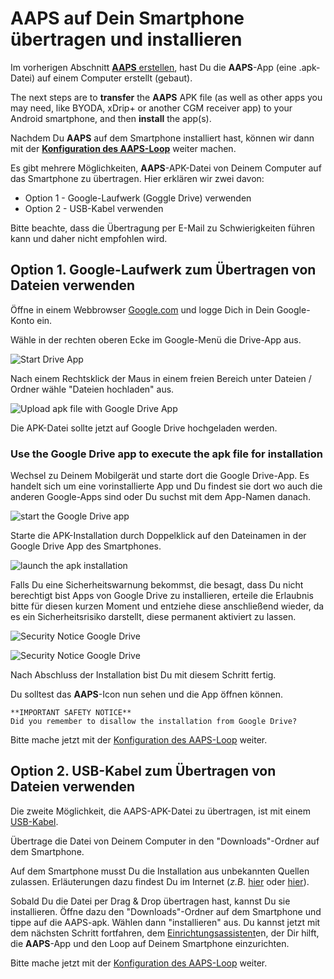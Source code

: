 # AAPS auf Dein Smartphone übertragen und installieren

Im vorherigen Abschnitt [**AAPS** erstellen](../SettingUpAaps/BuildingAaps.md), hast Du die **AAPS**-App (eine .apk-Datei) auf einem Computer erstellt (gebaut).

The next steps are to **transfer** the **AAPS** APK file (as well as other apps you may need, like BYODA, xDrip+ or another CGM receiver app) to your Android smartphone, and then **install** the app(s).

Nachdem Du **AAPS** auf dem Smartphone installiert hast, können wir dann mit der [**Konfiguration des AAPS-Loop**](../SettingUpAaps/SetupWizard.md) weiter machen.

Es gibt mehrere Möglichkeiten, **AAPS**-APK-Datei von Deinem Computer auf das Smartphone zu übertragen. Hier erklären wir zwei davon:

* Option 1 -  Google-Laufwerk (Goggle Drive) verwenden
* Option 2 - USB-Kabel verwenden

Bitte beachte, dass die Übertragung per E-Mail zu Schwierigkeiten führen kann und daher nicht empfohlen wird.

## Option 1. Google-Laufwerk zum Übertragen von Dateien verwenden

Öffne in einem Webbrowser [Google.com](https://www.google.com/) und logge Dich in Dein Google-Konto ein.

Wähle in der rechten oberen Ecke im Google-Menü die Drive-App aus.

![Start Drive App](../images/GoogleDriveInWebbrowser.png)

Nach einem Rechtsklick der Maus in einem freien Bereich unter Dateien / Ordner wähle "Dateien hochladen" aus.

![Upload apk file with Google Drive App](../images/GoogleDriveUploadFile.png)

Die APK-Datei sollte jetzt auf Google Drive hochgeladen werden.


### Use the Google Drive app to execute the apk file for installation

Wechsel zu Deinem Mobilgerät und starte dort die Google Drive-App. Es handelt sich um eine vorinstallierte App und Du findest sie dort wo auch die anderen Google-Apps sind oder Du suchst mit dem App-Namen danach.

![start the Google Drive app](../images/GoogleDriveMobileAPPLaunch.png)

Starte die APK-Installation durch Doppelklick auf den Dateinamen in der Google Drive App des Smartphones.

![launch the apk installation](../images/GoogleDriveMobileUploadedAPK.png)

Falls Du eine Sicherheitswarnung bekommst, die besagt, dass Du nicht berechtigt bist Apps von Google Drive zu installieren, erteile die Erlaubnis bitte für diesen kurzen Moment und entziehe diese anschließend wieder, da es ein Sicherheitsrisiko darstellt, diese permanent aktiviert zu lassen.

![Security Notice Google Drive](../images/GoogleDriveMobileMissingSecuritySetting.png)

![Security Notice Google Drive](../images/GoogleDriveMobileSettingSecuritySetting.png)

Nach Abschluss der Installation bist Du mit diesem Schritt fertig.

Du solltest das **AAPS**-Icon nun sehen und die App öffnen können.

```{warning}
**IMPORTANT SAFETY NOTICE**
Did you remember to disallow the installation from Google Drive?
```

Bitte mache jetzt mit der [Konfiguration des AAPS-Loop](../SettingUpAaps/SetupWizard.md) weiter.

## Option 2. USB-Kabel zum Übertragen von Dateien verwenden
Die zweite Möglichkeit, die AAPS-APK-Datei zu übertragen, ist mit einem  [USB-Kabel](https://support.google.com/android/answer/9064445?hl=en).

Übertrage die Datei von Deinem Computer in den "Downloads"-Ordner auf dem Smartphone.

Auf dem Smartphone musst Du die Installation aus unbekannten Quellen zulassen. Erläuterungen dazu findest Du im Internet (_z.B._ [hier](https://www.expressvpn.com/de/support/vpn-setup/enable-apk-installs-android/) oder [hier](https://www.androidcentral.com/unknown-sources)).

Sobald Du die Datei per Drag & Drop übertragen hast, kannst Du sie installieren. Öffne dazu den "Downloads"-Ordner auf dem Smartphone und tippe auf die AAPS-apk. Wählen dann "installieren" aus. Du kannst jetzt mit dem nächsten Schritt fortfahren, dem [Einrichtungsassistent](../SettingUpAaps/SetupWizard.md)en, der Dir hilft, die **AAPS**-App und den Loop auf Deinem Smartphone einzurichten.

Bitte mache jetzt mit der [Konfiguration des AAPS-Loop](../SettingUpAaps/SetupWizard.md) weiter.